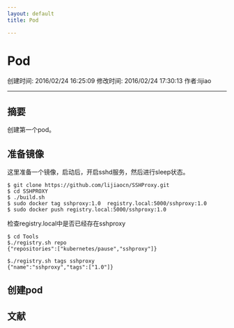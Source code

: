 ```yaml
---
layout: default
title: Pod

---
```


# Pod
创建时间: 2016/02/24 16:25:09  修改时间: 2016/02/24 17:30:13 作者:lijiao

----

## 摘要

创建第一个pod。

## 准备镜像

这里准备一个镜像，启动后，开启sshd服务，然后进行sleep状态。

	$ git clone https://github.com/lijiaocn/SSHProxy.git
	$ cd SSHPROXY
	$ ./build.sh
	$ sudo docker tag sshproxy:1.0  registry.local:5000/sshproxy:1.0
	$ sudo docker push registry.local:5000/sshproxy:1.0
	
检查registry.local中是否已经存在sshproxy

	$ cd Tools
	$./registry.sh repo
	{"repositories":["kubernetes/pause","sshproxy"]}
	
	$./registry.sh tags sshproxy
	{"name":"sshproxy","tags":["1.0"]}

## 创建pod

	

## 文献
